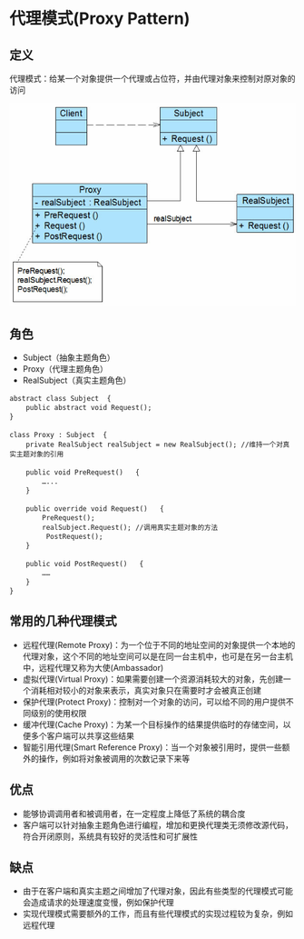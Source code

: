 # 代理模式(Proxy Pattern)

## 定义
代理模式：给某一个对象提供一个代理或占位符，并由代理对象来控制对原对象的访问

![img](./img/代理模式.jpg)

## 角色
*  Subject（抽象主题角色）
*  Proxy（代理主题角色）
*  RealSubject（真实主题角色）

```
abstract class Subject  {  
    public abstract void Request();  
} 

class Proxy : Subject  {  
    private RealSubject realSubject = new RealSubject(); //维持一个对真实主题对象的引用  
  
    public void PreRequest()   {  
        …...  
    }  
  
    public override void Request()   {  
        PreRequest();  
        realSubject.Request(); //调用真实主题对象的方法  
         PostRequest();  
    }  
  
    public void PostRequest()   {  
        ……  
    }  
}  
```

## 常用的几种代理模式
*  远程代理(Remote Proxy)：为一个位于不同的地址空间的对象提供一个本地的代理对象，这个不同的地址空间可以是在同一台主机中，也可是在另一台主机中，远程代理又称为大使(Ambassador)
*  虚拟代理(Virtual Proxy)：如果需要创建一个资源消耗较大的对象，先创建一个消耗相对较小的对象来表示，真实对象只在需要时才会被真正创建
*  保护代理(Protect Proxy)：控制对一个对象的访问，可以给不同的用户提供不同级别的使用权限
*  缓冲代理(Cache Proxy)：为某一个目标操作的结果提供临时的存储空间，以便多个客户端可以共享这些结果
*  智能引用代理(Smart Reference Proxy)：当一个对象被引用时，提供一些额外的操作，例如将对象被调用的次数记录下来等

## 优点
*  能够协调调用者和被调用者，在一定程度上降低了系统的耦合度
*  客户端可以针对抽象主题角色进行编程，增加和更换代理类无须修改源代码，符合开闭原则，系统具有较好的灵活性和可扩展性
##  缺点
*  由于在客户端和真实主题之间增加了代理对象，因此有些类型的代理模式可能会造成请求的处理速度变慢，例如保护代理
*  实现代理模式需要额外的工作，而且有些代理模式的实现过程较为复杂，例如远程代理

